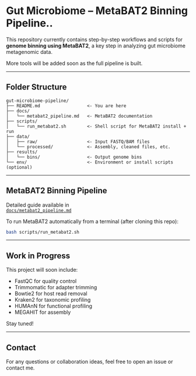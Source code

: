 # Gut Microbiome – MetaBAT2 Binning Pipeline.. 

This repository currently contains step-by-step workflows and scripts for **genome binning using MetaBAT2**, a key step in analyzing gut microbiome metagenomic data.

More tools will be added soon as the full pipeline is built.

---

## Folder Structure

```
gut-microbiome-pipeline/
├── README.md                  <- You are here
├── docs/
│   └── metabat2_pipeline.md   <- MetaBAT2 documentation
├── scripts/
│   └── run_metabat2.sh        <- Shell script for MetaBAT2 install + run
├── data/
│   ├── raw/                   <- Input FASTQ/BAM files
│   └── processed/             <- Assembly, cleaned files, etc.
├── results/
│   └── bins/                  <- Output genome bins
└── env/                       <- Environment or install scripts (optional)
```

---

## MetaBAT2 Binning Pipeline

Detailed guide available in  
[`docs/metabat2_pipeline.md`](docs/metabat2_pipeline.md)

To run MetaBAT2 automatically from a terminal (after cloning this repo):

```bash
bash scripts/run_metabat2.sh
```

---

## Work in Progress

This project will soon include:
- FastQC for quality control
- Trimmomatic for adapter trimming
- Bowtie2 for host read removal
- Kraken2 for taxonomic profiling
- HUMAnN for functional profiling
- MEGAHIT for assembly

Stay tuned!

---

## Contact

For any questions or collaboration ideas, feel free to open an issue or contact me.
```
